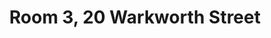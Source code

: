 ---
basin: 'Yes'
cudn: false
floor: Ground
grade: 4
images: []
living_room: 'No'
location: 20 Warkworth Street
name: '3'
network: Wireless Only
title: Room 3, 20 Warkworth Street
---